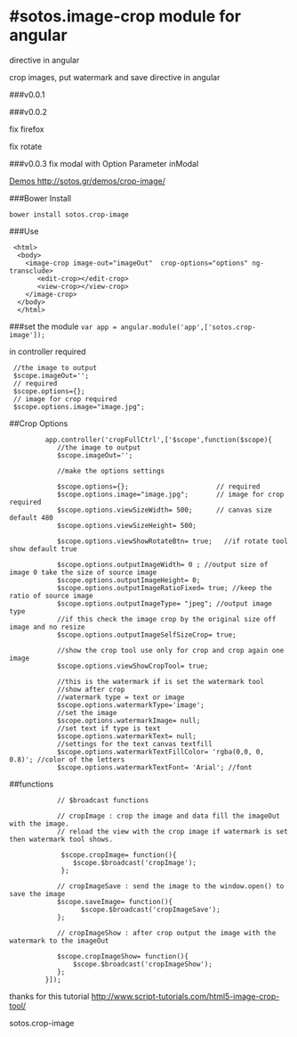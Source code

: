 #sotos.image-crop module for angular
================
directive in angular 

crop images, put watermark and save directive in angular 

###v0.0.1

###v0.0.2

fix firefox

fix rotate

###v0.0.3
fix modal 
with Option Parameter inModal

[Demos http://sotos.gr/demos/crop-image/ ](http://sotos.gr/demos/crop-image/)


###Bower Install
```
bower install sotos.crop-image
```

###Use
```
 <html>
  <body>
    <image-crop image-out="imageOut"  crop-options="options" ng-transclude>
       <edit-crop></edit-crop>
       <view-crop></view-crop>
    </image-crop>
  </body>
  </html>
```
  
 
###set the module
`var app = angular.module('app',['sotos.crop-image']);`
 
in controller required  

```
 //the image to output
 $scope.imageOut='';
 // required
 $scope.options={}; 
 // image for crop required
 $scope.options.image="image.jpg";       
```
 
##Crop Options
```
         app.controller('cropFullCtrl',['$scope',function($scope){
            //the image to output
            $scope.imageOut='';
 
            //make the options settings
 
            $scope.options={};                      // required
            $scope.options.image="image.jpg";       // image for crop required
            $scope.options.viewSizeWidth= 500;      // canvas size default 480
            $scope.options.viewSizeHeight= 500;
 
            $scope.options.viewShowRotateBtn= true;   //if rotate tool show default true
 
            $scope.options.outputImageWidth= 0 ; //output size of image 0 take the size of source image
            $scope.options.outputImageHeight= 0;
            $scope.options.outputImageRatioFixed= true; //keep the ratio of source image
            $scope.options.outputImageType= "jpeg"; //output image type
            //if this check the image crop by the original size off image and no resize
            $scope.options.outputImageSelfSizeCrop= true;
 
            //show the crop tool use only for crop and crop again one image
            $scope.options.viewShowCropTool= true;
 
            //this is the watermark if is set the watermark tool
            //show after crop
            //watermark type = text or image
            $scope.options.watermarkType='image';
            //set the image
            $scope.options.watermarkImage= null;
            //set text if type is text
            $scope.options.watermarkText= null;
            //settings for the text canvas textfill
            $scope.options.watermarkTextFillColor= 'rgba(0,0, 0, 0.8)'; //color of the letters
            $scope.options.watermarkTextFont= 'Arial'; //font
```
##functions
``` 
            // $broadcast functions
 
            // cropImage : crop the image and data fill the imageOut with the image.
            // reload the view with the crop image if watermark is set then watermark tool shows.
 
             $scope.cropImage= function(){
                $scope.$broadcast('cropImage');
             };
 
            // cropImageSave : send the image to the window.open() to save the image
            $scope.saveImage= function(){
                  $scope.$broadcast('cropImageSave');
            };
 
            // cropImageShow : after crop output the image with the watermark to the imageOut
 
            $scope.cropImageShow= function(){
                $scope.$broadcast('cropImageShow');
            };
         }]);
```

thanks for this tutorial http://www.script-tutorials.com/html5-image-crop-tool/

sotos.crop-image

